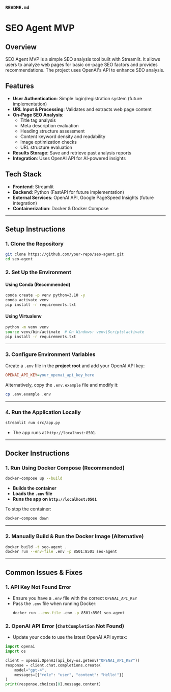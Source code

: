 ### **`README.md`**

# SEO Agent MVP

## Overview
SEO Agent MVP is a simple SEO analysis tool built with Streamlit. It allows users to analyze web pages for basic on-page SEO factors and provides recommendations. The project uses OpenAI's API to enhance SEO analysis.

## Features
- **User Authentication**: Simple login/registration system (future implementation)
- **URL Input & Processing**: Validates and extracts web page content
- **On-Page SEO Analysis**:
  - Title tag analysis
  - Meta description evaluation
  - Heading structure assessment
  - Content keyword density and readability
  - Image optimization checks
  - URL structure evaluation
- **Results Storage**: Save and retrieve past analysis reports
- **Integration**: Uses OpenAI API for AI-powered insights

## Tech Stack
- **Frontend**: Streamlit
- **Backend**: Python (FastAPI for future implementation)
- **External Services**: OpenAI API, Google PageSpeed Insights (future integration)
- **Containerization**: Docker & Docker Compose

---

## Setup Instructions

### 1. Clone the Repository
```sh
git clone https://github.com/your-repo/seo-agent.git
cd seo-agent
```

### 2. Set Up the Environment

#### Using Conda (Recommended)
```sh
conda create -p venv python=3.10 -y
conda activate venv
pip install -r requirements.txt
```

#### Using Virtualenv
```sh
python -m venv venv
source venv/bin/activate  # On Windows: venv\Scripts\activate
pip install -r requirements.txt
```

---

### 3. Configure Environment Variables
Create a `.env` file in the **project root** and add your OpenAI API key:
```ini
OPENAI_API_KEY=your_openai_api_key_here
```
Alternatively, copy the `.env.example` file and modify it:
```sh
cp .env.example .env
```

---

### 4. Run the Application Locally
```sh
streamlit run src/app.py
```
- The app runs at `http://localhost:8501`.

---

## Docker Instructions

### **1. Run Using Docker Compose (Recommended)**
```sh
docker-compose up --build
```
- **Builds the container**
- **Loads the `.env` file**
- **Runs the app on `http://localhost:8501`**

To stop the container:
```sh
docker-compose down
```

---

### **2. Manually Build & Run the Docker Image (Alternative)**
```sh
docker build -t seo-agent .
docker run --env-file .env -p 8501:8501 seo-agent
```

---

## Common Issues & Fixes

### 1. **API Key Not Found Error**
- Ensure you have a `.env` file with the correct `OPENAI_API_KEY`
- Pass the `.env` file when running Docker:
  ```sh
  docker run --env-file .env -p 8501:8501 seo-agent
  ```

### 2. **OpenAI API Error (`ChatCompletion` Not Found)**
- Update your code to use the latest OpenAI API syntax:
```python
import openai
import os

client = openai.OpenAI(api_key=os.getenv("OPENAI_API_KEY"))
response = client.chat.completions.create(
    model="gpt-4",
    messages=[{"role": "user", "content": "Hello!"}]
)
print(response.choices[0].message.content)
```
```


